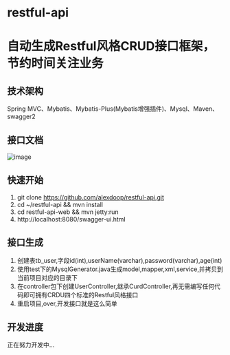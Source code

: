 # restful-api
# 自动生成Restful风格CRUD接口框架，节约时间关注业务

技术架构
-------------
Spring MVC、Mybatis、Mybatis-Plus(Mybatis增强插件)、Mysql、Maven、swagger2

接口文档
-------------
![image](https://github.com/alexdoop/restful-api/blob/master/imgs/p.png)

快速开始
-------------
1. git clone https://github.com/alexdoop/restful-api.git
2. cd ~/restful-api && mvn install
3. cd restful-api-web && mvn jetty:run
4. http://localhost:8080/swagger-ui.html

接口生成
-------------
1. 创建表tb_user,字段id(int),userName(varchar),password(varchar),age(int)
2. 使用test下的MysqlGenerator.java生成model,mapper,xml,service,并拷贝到当前项目对应的目录下
3. 在controller包下创建UserController,继承CurdController,再无需编写任何代码即可拥有CRDU四个标准的Restful风格接口
4. 重启项目,over,开发接口就是这么简单

开发进度
-------------
正在努力开发中...
